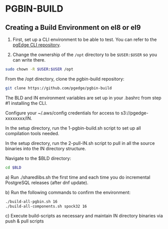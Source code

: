 # PGBIN-BUILD

## Creating a Build Environment on el8 or el9

1. First, set up a CLI environment to be able to test. You can refer to the [pgEdge CLI repository](https://github.com/pgEdge/cli).

2. Change the ownership of the `/opt` directory to be `$USER:$USER` so you can write there.

```bash
sudo chown -R $USER:$USER /opt
```

From the /opt directory, clone the pgbin-build repository:

```bash
git clone https://github.com/pgedge/pgbin-build
```

The BLD and IN environment variables are set up in your .bashrc from step #1 installing the CLI.

Configure your ~/.aws/config credentials for access to s3://pgedge-xxxxxxxx/IN.

In the setup directory, run the 1-pgbin-build.sh script to set up all compilation tools needed.

In the setup directory, run the 2-pull-IN.sh script to pull in all the source binaries into the IN directory structure.

Navigate to the $BLD directory:

```bash
cd $BLD
```
a) Run ./sharedlibs.sh the first time and each time you do incremental PostgreSQL releases (after dnf update).

b) Run the following commands to confirm the environment:

```bash
./build-all-pgbin.sh 16
./build-all-components.sh spock32 16
```

c) Execute build-scripts as necessary and maintain IN directory binaries via push & pull scripts
